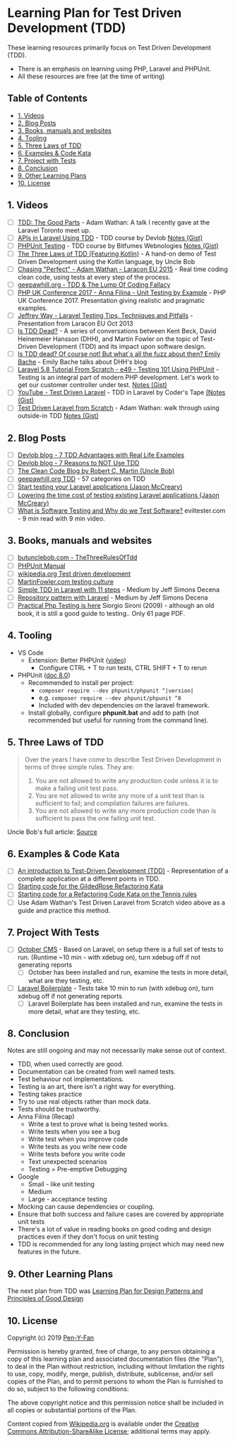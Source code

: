# Learning Plan for Test Driven Development (TDD)

These learning resources primarily focus on Test Driven Development (TDD).

- There is an emphasis on learning using PHP, Laravel and PHPUnit.
- All these resources are free (at the time of writing)

<!-- vscode-markdown-toc -->

## Table of Contents

- [1. Videos](#Videos)
- [2. Blog Posts](#BlogPosts)
- [3. Books, manuals and websites](#BooksManualsAndWebsites)
- [4. Tooling](#Tooling)
- [5. Three Laws of TDD](#ThreeLawsOfTDD)
- [6. Examples & Code Kata](#ExamplesCodeKata)
- [7. Project with Tests](#ProjectWithTests)
- [8. Conclusion](#Conclusion)
- [9. Other Learning Plans](#OtherLearningPlans)
- [10. License](#License)


## 1. <a name="Videos"></a>Videos

- [ ] [TDD: The Good Parts](https://vimeo.com/110388553) - Adam Wathan: A talk I recently gave at the Laravel Toronto meet up.
- [ ] [APIs in Laravel Using TDD](https://www.youtube.com/playlist?list=PL3ZhWMazGi9KGG64X_HJlZ_sQuvyFGoMo) - TDD course by Devlob [Notes (Gist)](https://gist.github.com/Pen-y-Fan/665cc7a6b86bbaaff1071af9747e82ee)
- [ ] [PHPUnit Testing](https://www.youtube.com/playlist?list=PLe30vg_FG4OTsFRc1eWppZfYwZdMlLuhE) - TDD course by Bitfumes Webnologies [Notes (Gist)](https://gist.github.com/Pen-y-Fan/6da65bf4c35976379a8458894159841c)
- [ ] [The Three Laws of TDD (Featuring Kotlin)](https://www.youtube.com/watch?v=qkblc5WRn-U) - A hand-on demo of Test Driven Development using the Kotlin language, by Uncle Bob
- [ ] [Chasing "Perfect" - Adam Wathan - Laracon EU 2015](https://youtu.be/5DVDewOReoY) - Real time coding clean code, using tests at every step of the process.
- [ ] [geepawhill.org - TDD & The Lump Of Coding Fallacy](http://geepawhill.org/tdd-and-the-lump-of-coding-fallacy/)
- [ ] [PHP UK Conference 2017 - Anna Filina - Unit Testing by Example](https://youtu.be/ESl-ncXA4G0) - PHP UK Conference 2017. Presentation giving realistic and pragmatic examples.
- [ ] [Jeffrey Way - Laravel Testing Tips, Techniques and Pitfalls](https://youtu.be/vmeh8XgrC2U) - Presentation from Laracon EU Oct 2013
- [ ] [Is TDD Dead?](https://martinfowler.com/articles/is-tdd-dead/) - A series of conversations between Kent Beck, David Heinemeier Hansson (DHH), and Martin Fowler on the topic of Test-Driven Development (TDD) and its impact upon software design.
- [ ] [Is TDD dead? Of course not! But what´s all the fuzz about then? Emily Bache](https://youtu.be/PCEHRFHKZSk) - Emily Bache talks about DHH's blog
- [ ] [Laravel 5.8 Tutorial From Scratch - e49 - Testing 101 Using PHPUnit](https://youtu.be/RJ_iXzdSpT0) - Testing is an integral part of modern PHP development. Let's work to get our customer controller under test. [Notes (Gist)](https://gist.github.com/Pen-y-Fan/215b72e1e2abe3a4b90f730360503a58)
- [ ] [YouTube - Test Driven Laravel](https://www.youtube.com/playlist?list=PLpzy7FIRqpGAbkfdxo1MwOS9xjG3O3z1y) - TDD in Laravel by Coder's Tape [(Notes (Gist)](https://gist.github.com/Pen-y-Fan/bb3eea45e71ab066787bdf472741374f)
- [ ] [Test Driven Laravel from Scratch](https://vimeo.com/151390908) - Adam Wathan: walk through using outside-in TDD [Notes (Gist)](https://gist.github.com/Pen-y-Fan/e3a0393c00965d663d74f1a7d7c5eb35)

## 2. <a name='BlogPosts'></a>Blog Posts

- [ ] [Devlob blog - 7 TDD Advantages with Real Life Examples](https://devlob.com/blog/7-tdd-advantages-with-real-life-examples)
- [ ] [Devlob blog - 7 Reasons to NOT Use TDD](https://devlob.com/blog/7-reasons-to-not-use-tdd)
- [ ] [The Clean Code Blog by Robert C. Martin (Uncle Bob)](https://blog.cleancoder.com/uncle-bob/2014/12/17/TheCyclesOfTDD.html)
- [ ] [geepawhill.org TDD](http://geepawhill.org/categories/tdd/) - 57 categories on TDD
- [ ] [Start testing your Laravel applications (Jason McCreary)](https://jasonmccreary.me/articles/start-testing-laravel/)
- [ ] [Lowering the time cost of testing existing Laravel applications (Jason McCreary)](https://jasonmccreary.me/articles/lower-time-testing-existing-laravel-application/)
- [ ] [What is Software Testing and Why do we Test Software?](https://www.eviltester.com/blog/eviltester/2019-03-06-what-is-testing-and-why-do-we-test/) eviltester.com - 9 min read with 9 min video.

## 3. <a name='BooksManualsAndWebsites'></a>Books, manuals and websites

- [ ] [butunclebob.com - TheThreeRulesOfTdd](http://butunclebob.com/ArticleS.UncleBob.TheThreeRulesOfTdd)
- [ ] [PHPUnit Manual](https://phpunit.readthedocs.io/en/8.0/)
- [ ] [wikipedia.org Test driven development](https://en.wikipedia.org/wiki/Test-driven_development)
- [ ] [MartinFowler.com testing culture](https://martinfowler.com/articles/testing-culture.html)
- [ ] [Simple TDD in Laravel with 11 steps](https://medium.com/@jsdecena/simple-tdd-in-laravel-with-11-steps-c475f8b1b214) - Medium by Jeff Simons Decena
- [ ] [Repository pattern with Laravel](https://medium.com/@jsdecena/refactor-the-simple-tdd-in-laravel-a92dd48f2cdd) - Medium by Jeff Simons Decena
- [ ] [Practical Php Testing is here](https://www.giorgiosironi.com/2009/12/practical-php-testing-is-here.html) Siorgio Sironi (2009) - although an old book, it is still a good guide to testing.. Only 61 page PDF.

## 4. <a name='Tooling'></a>Tooling

- VS Code
  - Extension: Better PHPUnit ([video](https://laracasts.com/series/visual-studio-code-for-php-developers/episodes/10))
    - Configure CTRL + T to run tests, CTRL SHIFT + T to rerun
- PHPUnit ([doc 8.0](https://phpunit.readthedocs.io/en/8.0/installation.html))
  - Recommended to install per project:
    - `composer require --dev phpunit/phpunit ^|version|`
    - e.g. `composer require --dev phpunit/phpunit ^8`
    - Included with dev dependencies on the laravel framework.
  - Install globally, configure **phpunit.bat** and add to path (not recommended but useful for running from the command line).

## 5. <a name='ThreeLawsOfTDD'></a>Three Laws of TDD

> Over the years I have come to describe Test Driven Development in terms of three simple rules. They are:
>
> 1. You are not allowed to write any production code unless it is to make a failing unit test pass.
> 2. You are not allowed to write any more of a unit test than is sufficient to fail; and compilation failures are failures.
> 3. You are not allowed to write any more production code than is sufficient to pass the one failing unit test.

Uncle Bob's full article: [Source](http://butunclebob.com/ArticleS.UncleBob.TheThreeRulesOfTdd)

## 6. <a name='ExamplesCodeKata'></a>Examples & Code Kata

- [ ] [An introduction to Test-Driven Development (TDD)](https://github.com/daylerees/test-driven-development-example) - Representation of a complete application at a different points in TDD.
- [ ] [Starting code for the GildedRose Refactoring Kata](https://github.com/emilybache/GildedRose-Refactoring-Kata/tree/master/php)
- [ ] [Starting code for a Refactoring Code Kata on the Tennis rules](https://github.com/emilybache/Tennis-Refactoring-Kata/tree/master/php)
- [ ] Use Adam Wathan's Test Driven Laravel from Scratch video above as a guide and practice this method.

## 7. <a name='ProjectWithTests'></a>Project With Tests

- [ ] [October CMS](https://github.com/octobercms/october) - Based on Laravel, on setup there is a full set of tests to run. (Runtime ~10 min - with xdebug on), turn xdebug off if not generating reports
  - [ ] October has been installed and run, examine the tests in more detail, what are they testing, etc.
- [ ] [Laravel Boilerplate](http://laravel-boilerplate.com/) - Tests take 10 min to run (with xdebug on), turn xdebug off if not generating reports
  - [ ] Laravel Boilerplate has been installed and run, examine the tests in more detail, what are they testing, etc.

## 8. <a name='Conclusion'></a>Conclusion

Notes are still ongoing and may not necessarily make sense out of context.

- TDD, when used correctly are good.
- Documentation can be created from well named tests.
- Test behaviour not implementations.
- Testing is an art, there isn't a right way for everything.
- Testing takes practice
- Try to use real objects rather than mock data.
- Tests should be trustworthy.
- Anna Filina (Recap)
  - Write a test to prove what is being tested works.
  - Write tests when you see a bug
  - Write test when you improve code
  - Write tests as you write new code
  - Write tests before you write code
  - Text unexpected scenarios
  - Testing = Pre-emptive Debugging
- Google
  - Small - like unit testing
  - Medium
  - Large - acceptance testing
- Mocking can cause dependencies or coupling.
- Ensure that both success and failure cases are covered by appropriate unit tests
- There's a lot of value in reading books on good coding and design practices even if they don't focus on unit testing
- TDD is recommended for any long lasting project which may need new features in the future.

## 9. <a name='OtherLearningPlans'></a>Other Learning Plans

The next plan from TDD was [Learning Plan for Design Patterns and Principles of Good Design](https://gist.github.com/Pen-y-Fan/c99a94102fee9fd132265578b20885a1)

## 10. <a name='License'></a>License

Copyright (c) 2019 [Pen-Y-Fan](https://github.com/Pen-y-Fan)

Permission is hereby granted, free of charge, to any person obtaining a copy
of this learning plan and associated documentation files (the "Plan"), to deal
in the Plan without restriction, including without limitation the rights
to use, copy, modify, merge, publish, distribute, sublicense, and/or sell
copies of the Plan, and to permit persons to whom the Plan is
furnished to do so, subject to the following conditions:

The above copyright notice and this permission notice shall be included in
all copies or substantial portions of the Plan.

Content copied from [Wikipedia.org](www.Wikipedia.org) is available under the [Creative Commons Attribution-ShareAlike License](https://en.wikipedia.org/wiki/Wikipedia:Text_of_Creative_Commons_Attribution-ShareAlike_3.0_Unported_License); additional terms may apply.
